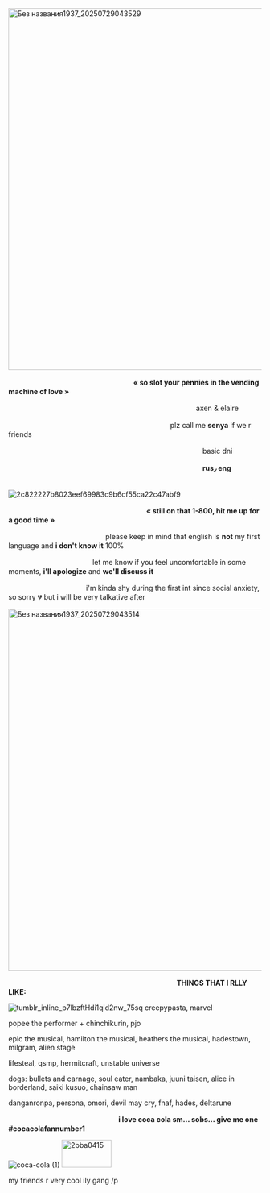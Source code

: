 <img width="3056" height="718" alt="Без названия1937_20250729043529" src="https://github.com/user-attachments/assets/c77a1b63-6756-4326-8843-c49a5590b77c" />

ㅤㅤㅤㅤㅤㅤㅤㅤㅤㅤㅤㅤㅤㅤㅤㅤㅤㅤㅤ **« so slot your pennies in the vending machine of love »**

ㅤㅤㅤㅤㅤㅤㅤㅤㅤㅤㅤㅤㅤㅤㅤㅤㅤㅤㅤㅤㅤㅤㅤㅤㅤㅤㅤㅤㅤaxen & elaire

ㅤㅤㅤㅤㅤㅤㅤㅤㅤㅤㅤㅤㅤㅤㅤㅤㅤㅤㅤㅤㅤㅤㅤㅤㅤplz call me **senya** if we r friends

ㅤㅤㅤㅤㅤㅤㅤㅤㅤㅤㅤㅤㅤㅤㅤㅤㅤㅤㅤㅤㅤㅤㅤㅤㅤㅤㅤㅤㅤㅤbasic dni

ㅤㅤㅤㅤㅤㅤㅤㅤㅤㅤㅤㅤㅤㅤㅤㅤㅤㅤㅤㅤㅤㅤㅤㅤㅤㅤㅤㅤㅤㅤ**rus◞ eng**

ㅤㅤㅤㅤㅤㅤㅤㅤㅤㅤㅤㅤㅤㅤㅤㅤㅤㅤㅤㅤㅤㅤㅤㅤㅤㅤㅤㅤㅤㅤㅤ![2c822227b8023eef69983c9b6cf55ca22c47abf9](https://github.com/user-attachments/assets/4cf3725a-8817-478f-ab9c-41ea8225d21a)

ㅤㅤㅤㅤㅤㅤㅤㅤㅤㅤㅤㅤㅤㅤㅤㅤㅤㅤㅤㅤㅤ **« still on that 1-800, hit me up for a good time »**

ㅤㅤㅤㅤㅤㅤㅤㅤㅤㅤㅤㅤㅤㅤㅤplease keep in mind that english is **not** my first language and **i don't know it** 100%

ㅤㅤㅤㅤㅤㅤㅤㅤㅤㅤㅤㅤㅤlet me know if you feel uncomfortable in some moments, **i'll apologize** and **we'll discuss it**

ㅤㅤㅤㅤㅤㅤㅤㅤㅤㅤㅤㅤi'm kinda shy during the first int since social anxiety, so sorry 💔 but i will be very talkative after

<img width="3056" height="718" alt="Без названия1937_20250729043514" src="https://github.com/user-attachments/assets/eb444f8c-9637-484f-a6e2-a44214668bb4" />

ㅤㅤㅤㅤㅤㅤㅤㅤㅤㅤㅤㅤㅤㅤㅤㅤㅤㅤㅤㅤㅤㅤㅤㅤㅤㅤ**THINGS THAT I RLLY LIKE:**

![tumblr_inline_p7lbzftHdi1qid2nw_75sq](https://github.com/user-attachments/assets/7cb5f098-f99f-405a-8a60-71e314e28211)
creepypasta, marvel

popee the performer + chinchikurin, pjo

epic the musical, hamilton the musical, heathers the musical, hadestown, milgram, alien stage

lifesteal, qsmp, hermitcraft, unstable universe

dogs: bullets and carnage, soul eater, nambaka, juuni taisen, alice in borderland, saiki kusuo, chainsaw man

danganronpa, persona, omori, devil may cry, fnaf, hades, deltarune


ㅤㅤㅤㅤㅤㅤㅤㅤㅤㅤㅤㅤㅤㅤㅤㅤㅤ**i love coca cola sm... sobs... give me one #cocacolafannumber1**

![coca-cola (1)](https://github.com/user-attachments/assets/26c6df67-07c2-4c1c-a58e-8fb7a81970c2)
<img width="99" height="55" alt="2bba0415" src="https://github.com/user-attachments/assets/7d3b2a47-b3f0-484e-8ece-4a5508f3fecb" />

my friends r very cool ily gang /p
